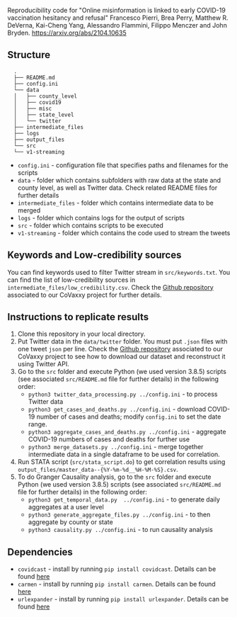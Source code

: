Reproducibility code for "Online misinformation is linked to early COVID-19 vaccination hesitancy and refusal" Francesco Pierri, Brea Perry, Matthew R. DeVerna, Kai-Cheng Yang, Alessandro Flammini, Filippo Menczer and John Bryden. https://arxiv.org/abs/2104.10635

## Structure
      .
      ├── README.md 
      ├── config.ini 
      └── data
      │   ├── county_level
      │   ├── covid19
      │   ├── misc
      │   ├── state_level
      │   └── twitter
      ├── intermediate_files
      ├── logs
      ├── output_files
      └── src
      └── v1-streaming

* `config.ini` - configuration file that specifies paths and filenames for the scripts
* `data` - folder which contains subfolders with raw data at the state and county level, as well as Twitter data. Check related README files for further details
* `intermediate_files` - folder which contains intermediate data to be merged
* `logs` - folder which contains logs for the output of scripts
* `src` - folder which contains scripts to be executed
* `v1-streaming` - folder which contains the code used to stream the tweets

## Keywords and Low-credibility sources
You can find keywords used to filter Twitter stream in `src/keywords.txt`. You can find the list of low-credibility sources in `intermediate_files/low_credibility.csv`. Check the [Github repository](https://github.com/osome-iu/CoVaxxy) associated to our CoVaxxy project for further details.

## Instructions to replicate results

1. Clone this repository in your local directory.
2. Put Twitter data in the `data/twitter` folder. You must put `.json` files with one tweet `json` per line. Check the [Github repository](https://github.com/osome-iu/CoVaxxy) associated to our CoVaxxy project to see how to download our dataset and reconstruct it using Twitter API.
3. Go to the `src` folder and execute Python (we used version 3.8.5) scripts (see associated `src/README.md` file for further details) in the following order:
      * `python3 twitter_data_processing.py ../config.ini` - to process Twitter data
      * `python3 get_cases_and_deaths.py ../config.ini` - download COVID-19 number of cases and deaths; modify `config.ini` to set the date range.
      * `python3 aggregate_cases_and_deaths.py ../config.ini` - aggregate COVID-19 numbers of cases and deaths for further use
      * `python3 merge_datasets.py ../config.ini` - merge together intermediate data in a single dataframe to be used for correlation.
4. Run STATA script (`src/stata_script.do`) to get correlation results using `output_files/master_data--{%Y-%m-%d__%H-%M-%S}.csv`.
5. To do Granger Causality analysis, go to the `src` folder and execute Python (we used version 3.8.5) scripts (see associated `src/README.md` file for further details) in the following order:
      * `python3 get_temporal_data.py  ../config.ini` - to generate daily aggregates at a user level
      * `python3 generate_aggregate_files.py ../config.ini` - to then aggregate by county or state
      * `python3 causality.py ../config.ini` - to run causality analysis

## Dependencies
* `covidcast` - install by running `pip install covidcast`. Details can be found [here](https://cmu-delphi.github.io/delphi-epidata/api/covidcast.html)
* `carmen`  - install by running `pip install carmen`. Details can be found [here](https://github.com/mdredze/carmen-python)
* `urlexpander` - install by running `pip install urlexpander`. Details can be found [here](https://github.com/SMAPPNYU/urlExpander)
